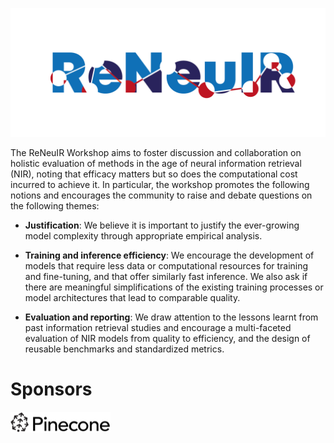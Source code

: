 ![logo](/assets/img/logo.png)

The ReNeuIR Workshop aims to foster discussion and collaboration
on holistic evaluation of methods in the age of neural information
retrieval (NIR), noting that efficacy matters but so does the computational
cost incurred to achieve it. In particular, the workshop promotes
the following notions and encourages the community to raise and
debate questions on the following themes:

* **Justification**: We believe it is important to justify
the ever-growing model complexity through appropriate empirical analysis.

* **Training and inference efficiency**: We encourage the
development of models that require less data or computational
resources for training and fine-tuning, and that offer similarly
fast inference. We also ask if there are meaningful simplifications
of the existing training processes or model architectures that lead
to comparable quality.

* **Evaluation and reporting**: We draw attention to the lessons
learnt from past information retrieval studies and encourage a multi-faceted
evaluation of NIR models from quality to efficiency, and
the design of reusable benchmarks and standardized metrics.

# Sponsors

[![pinecone.io](/assets/img/pinecone.png)](http://pinecone.io)
